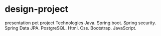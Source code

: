 # design-project
presentation pet project
Technologies
Java. Spring boot. Spring security. Spring Data JPA. PostgreSQL. Html. Css. Bootstrap. JavaScript.
